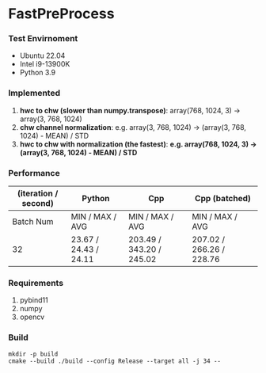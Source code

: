 # FastPreProcess

### Test Envirnoment

- Ubuntu 22.04
- Intel i9-13900K
- Python 3.9



### Implemented

1. **hwc to chw (slower than numpy.transpose)**: array(768, 1024, 3) -> array(3, 768, 1024)
2. **chw channel normalization**: e.g. array(3, 768, 1024) -> (array(3, 768, 1024) - MEAN) / STD
3. **hwc to chw with normalization (the fastest)**: **e.g. array(768, 1024, 3) -> (array(3, 768, 1024) - MEAN) / STD**

### Performance
|(iteration / second)| Python              | Cpp                    | Cpp (batched)            | 
|--------------------|---------------------|------------------------|--------------------------|
|  Batch Num         | MIN / MAX / AVG     |  MIN / MAX / AVG       |  MIN / MAX / AVG         |
|  32                |23.67 / 24.43 / 24.11|203.49 / 343.20 / 245.02|  207.02 / 266.26 / 228.76|


### Requirements

1. pybind11
2. numpy
3. opencv



### Build

```
mkdir -p build
cmake --build ./build --config Release --target all -j 34 --
```